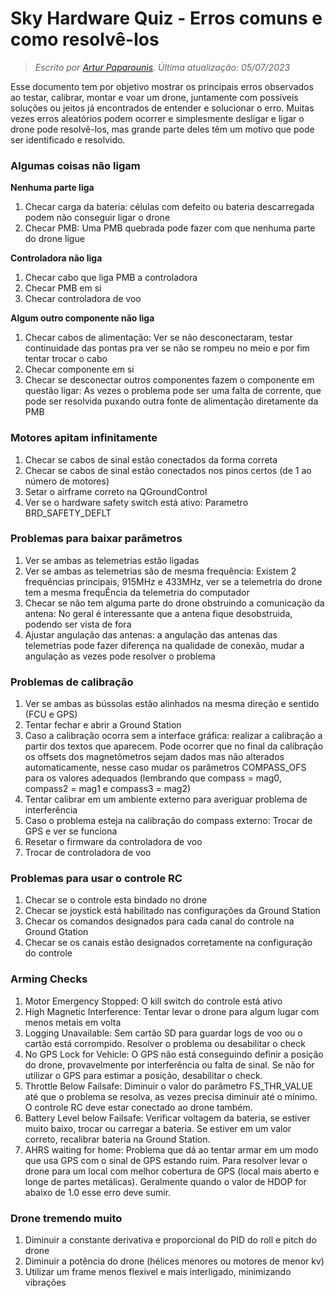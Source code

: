 ﻿# Sky Hardware Quiz - Erros comuns e como resolvê-los
> *Escrito por [Artur Paparounis](https://github.com/artur-papas). Última atualização: 05/07/2023*

Esse documento tem por objetivo mostrar os principais erros observados ao testar, calibrar, montar e voar um drone, juntamente com possíveis soluções ou jeitos já encontrados de entender e solucionar o erro. 
Muitas vezes erros aleatórios podem ocorrer e simplesmente desligar e ligar o drone pode resolvê-los, mas grande parte deles têm um motivo que pode ser identificado e resolvido.
### Algumas coisas não ligam
**Nenhuma parte liga**

 1. Checar carga da bateria: células com defeito ou bateria descarregada podem não conseguir ligar o drone
 2. Checar PMB: Uma PMB quebrada pode fazer com que nenhuma parte do drone ligue
 
 **Controladora não liga**
 
 1. Checar cabo que liga PMB a controladora
 2. Checar PMB em si
 3. Checar controladora de voo
 
 **Algum outro componente não liga**
  1. Checar cabos de alimentação: Ver se não desconectaram, testar continuidade das pontas pra ver se não se rompeu no meio e por fim tentar trocar o cabo
  2. Checar componente em si
  3. Checar se desconectar outros componentes fazem o componente em questão ligar: As vezes o problema pode ser uma falta de corrente, que pode ser resolvida puxando outra fonte de alimentação diretamente da PMB
  
  ### Motores apitam infinitamente
   1. Checar se cabos de sinal estão conectados da forma correta
   2. Checar se cabos de sinal estão conectados nos pinos certos (de 1 ao número de motores)
   3. Setar o airframe correto na QGroundControl
   4. Ver se o hardware safety switch está ativo: Parametro BRD_SAFETY_DEFLT

### Problemas para baixar parâmetros

 1. Ver se ambas as telemetrias estão ligadas
 2. Ver se ambas as telemetrias são de mesma frequência: Existem 2 frequências principais, 915MHz e 433MHz, ver se a telemetria do drone tem a mesma frequÊncia da telemetria do computador
 3. Checar se não tem alguma parte do drone obstruindo a comunicação da antena: No geral é interessante que a antena fique desobstruida, podendo ser vista de fora
 4. Ajustar angulação das antenas: a angulação das antenas das telemetrias pode fazer diferença na qualidade de conexão, mudar a angulação as vezes pode resolver o problema

### Problemas de calibração
1. Ver se ambas as bússolas estão alinhados na mesma direção e sentido (FCU e GPS)
2. Tentar fechar e abrir a Ground Station
3. Caso a calibração ocorra sem a interface gráfica: realizar a calibração a partir dos textos que aparecem. Pode ocorrer que no final da calibração os offsets dos magnetômetros sejam dados mas não alterados automaticamente, nesse caso mudar os parâmetros COMPASS_OFS para os valores adequados (lembrando que compass = mag0, compass2 = mag1 e compass3 = mag2)
4. Tentar calibrar em um ambiente externo para averiguar problema de interferência
5. Caso o problema esteja na calibração do compass externo: Trocar de GPS e ver se funciona
6. Resetar o firmware da controladora de voo
7. Trocar de controladora de voo

### Problemas para usar o controle RC
1. Checar se o controle esta bindado no drone
2. Checar se joystick está habilitado nas configurações da Ground Station
3. Checar os comandos designados para cada canal do controle na Ground Gtation
4. Checar se os canais estão designados corretamente na configuração do controle

### Arming Checks
1. Motor Emergency Stopped: O kill switch do controle está ativo
2. High Magnetic Interference: Tentar levar o drone para algum lugar com menos metais em volta
3. Logging Unavailable: Sem cartão SD para guardar logs de voo ou o cartão está corrompido. Resolver o problema ou desabilitar o check
4. No GPS Lock for Vehicle: O GPS não está conseguindo definir a posição do drone, provavelmente por interferência ou falta de sinal. Se não for utilizar o GPS para estimar a posição, desabilitar o check.
5. Throttle Below Failsafe: Diminuir o valor do parâmetro FS_THR_VALUE até que o problema se resolva, as vezes precisa diminuir até o mínimo. O controle RC deve estar conectado ao drone também.
6. Battery Level below Failsafe: Verificar voltagem da bateria, se estiver muito baixo, trocar ou carregar a bateria. Se estiver em um valor correto, recalibrar bateria na Ground Station.
7. AHRS waiting for home: Problema que dá ao tentar armar em um modo que usa GPS com o sinal de GPS estando ruim. Para resolver levar o drone para um local com melhor cobertura de GPS (local mais aberto e longe de partes metálicas). Geralmente quando o valor de HDOP for abaixo de 1.0 esse erro deve sumir.

### Drone tremendo muito
1. Diminuir a constante derivativa e proporcional do PID do roll e pitch do drone
2. Diminuir a potência do drone (hélices menores ou motores de menor kv)
3. Utilizar um frame menos flexivel e mais interligado, minimizando vibrações

 
 

 
 

